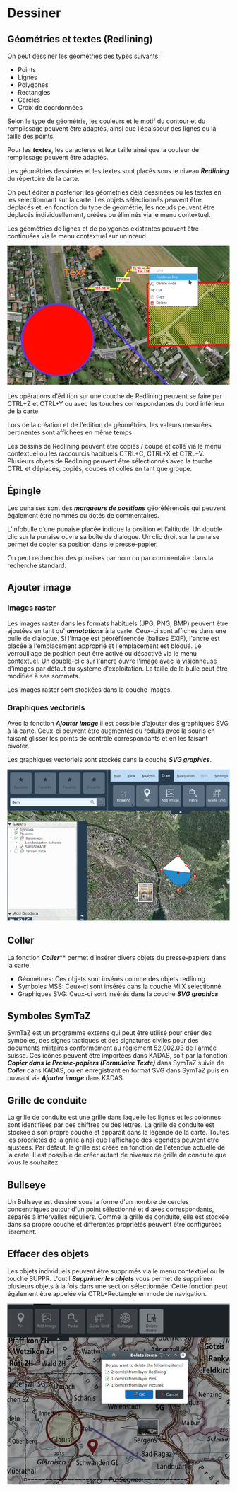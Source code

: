 # Dessiner



## <a name="sec0"></a>Géométries et textes (Redlining)

On peut dessiner les géométries des types suivants:

+ Points
+ Lignes
+ Polygones
+ Rectangles
+ Cercles
+ Croix de coordonnées

Selon le type de géométrie, les couleurs et le motif du contour et du remplissage peuvent être adaptés, ainsi que l’épaisseur des lignes ou la taille des points.

Pour les **_textes_**, les caractères et leur taille ainsi que la couleur de remplissage peuvent être adaptés.

Les géométries dessinées et les textes sont placés sous le niveau **_Redlining_** du répertoire de la carte.

On peut éditer a posteriori les géométries déjà dessinées ou les textes en les sélectionnant sur la carte. Les objets sélectionnés peuvent être déplacés et, en fonction du type de géométrie, les nœuds peuvent être déplacés individuellement, créées ou éliminés via le menu contextuel.

Les géométries de lignes et de polygones existantes peuvent être continuées via le menu contextuel sur un nœud.

<img src="../../media/image6.png" />

Les opérations d'édition sur une couche de Redlining peuvent se faire par CTRL+Z et CTRL+Y ou avec les touches correspondantes du bord inférieur de la carte.

Lors de la création et de l'édition de géométries, les valeurs mesurées pertinentes sont affichées en même temps.

Les dessins de Redlining peuvent être copiés / coupé et collé via le menu contextuel ou les raccourcis habituels CTRL+C, CTRL+X et CTRL+V. Plusieurs objets de Redlining peuvent être sélectionnés avec la touche CTRL et déplacés, copiés, coupés et collés en tant que groupe.


## <a name="sec1"></a>Épingle

Les punaises sont des **_marqueurs de positions_** géoréférencés qui peuvent également être nommés ou dotés de commentaires.

L’infobulle d’une punaise placée indique la position et l’altitude. Un double clic sur la punaise ouvre sa boîte de dialogue. Un clic droit sur la punaise permet de copier sa position dans le presse-papier.

On peut rechercher des punaises par nom ou par commentaire dans la recherche standard.


## <a name="sec2"></a>Ajouter image


### Images raster

Les images raster dans les formats habituels (JPG, PNG, BMP) peuvent être ajoutées en tant qu' **_annotations_** à la carte. Ceux-ci sont affichés dans une bulle de dialogue. Si l'image est géoréférencée (balises EXIF), l'ancre est placée à l'emplacement approprié et l'emplacement est bloqué. Le verrouillage de position peut être activé ou désactivé via le menu contextuel. Un double-clic sur l'ancre ouvre l'image avec la visionneuse d'images par défaut du système d'exploitation. La taille de la bulle peut être modifiée à ses sommets.

Les images raster sont stockées dans la couche Images.


### Graphiques vectoriels

Avec la fonction **_Ajouter image_** il est possible d'ajouter des graphiques SVG à la carte. Ceux-ci peuvent être augmentés ou réduits avec la souris en faisant glisser les points de contrôle correspondants et en les faisant pivoter.

Les graphiques vectoriels sont stockés dans la couche **_SVG graphics_**.

<img src="../../media/image7.png" />


## <a name="sec3"></a>Coller

La fonction **_Coller_**** permet d'insérer divers objets du presse-papiers dans la carte:

- Géométries: Ces objets sont insérés comme des objets redlining
- Symboles MSS: Ceux-ci sont insérés dans la couche MilX sélectionné
- Graphiques SVG: Ceux-ci sont insérés dans la couche **_SVG graphics_**


## <a name="sec4"></a>Symboles SymTaZ

SymTaZ est un programme externe qui peut être utilisé pour créer des symboles, des signes tactiques et des signatures civiles pour des documents militaires conformément au règlement 52.002.03 de l'armée suisse. Ces icônes peuvent être importées dans KADAS, soit par la fonction **_Copier dans le Presse-papiers (Formulaire Texte)_** dans SymTaZ suivie de **_Coller_** dans KADAS, ou en enregistrant en format SVG dans SymTaZ puis en ouvrant via **_Ajouter image_** dans KADAS.


## <a name="sec5"></a>Grille de conduite

La grille de conduite est une grille dans laquelle les lignes et les colonnes sont identifiées par des chiffres ou des lettres. La grille de conduite est stockée à son propre couche et apparaît dans la légende de la carte. Toutes les propriétés de la grille ainsi que l'affichage des légendes peuvent être ajustées. Par défaut, la grille est créée en fonction de l'étendue actuelle de la carte. Il est possible de créer autant de niveaux de grille de conduite que vous le souhaitez.


## <a name="sec6"></a>Bullseye

Un Bullseye est dessiné sous la forme d'un nombre de cercles concentriques autour d'un point sélectionné et d'axes correspondants, séparés à intervalles réguliers. Comme la grille de conduite, elle est stockée dans sa propre couche et différentes propriétés peuvent être configurées librement.


## <a name="sec7"></a>Effacer des objets

Les objets individuels peuvent être supprimés via le menu contextuel ou la touche SUPPR. L'outil **_Supprimer les objets_** vous permet de supprimer plusieurs objets à la fois dans une section sélectionnée. Cette fonction peut également être appelée via CTRL+Rectangle en mode de navigation.

<img src="../../media/image8.png" />


